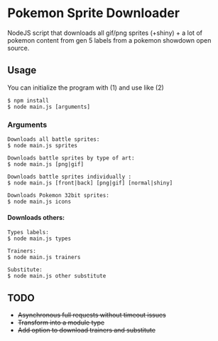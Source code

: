 # Pokemon Sprite Downloader

NodeJS script that downloads all gif/png sprites (+shiny) + a lot of pokemon content from gen 5 labels from a pokemon showdown open source.

## Usage
You can initialize the program with (1) and use like (2)
```
$ npm install
$ node main.js [arguments]
```
### Arguments
```
Downloads all battle sprites:
$ node main.js sprites 

Downloads battle sprites by type of art:
$ node main.js [png|gif]  

Downloads battle sprites individually :
$ node main.js [front|back] [png|gif] [normal|shiny]  

Downloads Pokemon 32bit sprites:
$ node main.js icons
```
#### Downloads others:
```
Types labels:
$ node main.js types

Trainers:
$ node main.js trainers

Substitute:
$ node main.js other substitute
```

## TODO

- ~~Asynchronous full requests without timeout issues~~
- ~~Transform into a module type~~
- ~~Add option to download trainers and substitute~~

